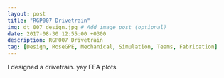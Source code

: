 ```yaml
---
layout: post
title: "RGP007 Drivetrain"
img: dt_007_design.jpg # Add image post (optional)
date: 2017-08-30 12:55:00 +0300
description: RGP007 Drivetrain
tag: [Design, RoseGPE, Mechanical, Simulation, Teams, Fabrication]
---
```

I designed a drivetrain. yay FEA plots